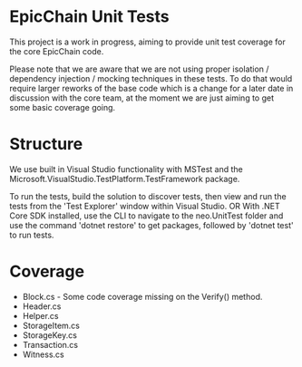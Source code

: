EpicChain Unit Tests
====================

This project is a work in progress, aiming to provide unit test coverage for the core EpicChain code.

Please note that we are aware that we are not using proper isolation / dependency injection / mocking techniques in these tests. To do that would require larger reworks of the base code which is a change for a later date in discussion with the core team, at the moment we are just aiming to get some basic coverage going.

Structure
====================

We use built in Visual Studio functionality with MSTest and the Microsoft.VisualStudio.TestPlatform.TestFramework package. 

To run the tests, build the solution to discover tests, then view and run the tests from the 'Test Explorer' window within Visual Studio.
OR
With .NET Core SDK installed, use the CLI to navigate to the neo.UnitTest folder and use the command 'dotnet restore' to get packages, followed by 'dotnet test' to run tests.

Coverage
====================

* Block.cs - Some code coverage missing on the Verify() method.
* Header.cs
* Helper.cs
* StorageItem.cs
* StorageKey.cs
* Transaction.cs
* Witness.cs
